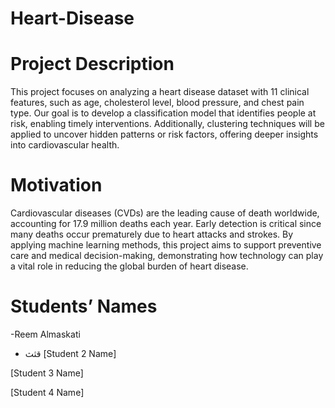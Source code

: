 # Heart-Disease
# Project Description
This project focuses on analyzing a heart disease dataset with 11 clinical features, such as age, cholesterol level, blood pressure, and chest pain type. Our goal is to develop a classification model that identifies people at risk, enabling timely interventions. Additionally, clustering techniques will be applied to uncover hidden patterns or risk factors, offering deeper insights into cardiovascular health.

# Motivation

Cardiovascular diseases (CVDs) are the leading cause of death worldwide, accounting for 17.9 million deaths each year. Early detection is critical since many deaths occur prematurely due to heart attacks and strokes. By applying machine learning methods, this project aims to support preventive care and medical decision-making, demonstrating how technology can play a vital role in reducing the global burden of heart disease.

# Students’ Names

-Reem Almaskati
- قثث
[Student 2 Name]

[Student 3 Name]

[Student 4 Name]
